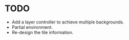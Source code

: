 # TODO

+ Add a layer controller to achieve multiple backgrounds.
+ Partial environment.
+ Re-design the tile information.